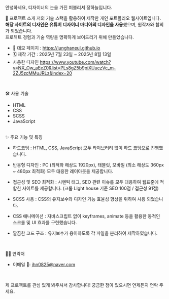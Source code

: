 안녕하세요, 디자이너의 눈을 가진 퍼블리셔 정하늘입니다.

🚀 프로젝트 소개
저의 기술 스택을 활용하여 제작한 개인 포트폴리오 웹사이트입니다.  
<b>해당 사이트의 디자인은 유튜버 디자이너 마디아의 디자인을 사용</b>했으며, 원작자와 합의가 되었습니다.  
프로젝트 경험과 기술 역량을 명확하게 보여드리기 위해 만들었습니다.

- 🔗 데모 페이지 : https://junghaneul.github.io
- 🗓️ 제작 기간 : 2025년 7월 23일 ~ 2025년 8월 13일
- 사용한 디자인 https://www.youtube.com/watch?v=NX_Ow_aEeZ0&list=PLs8gZ5b9piXUuczVc_m-2ZJ5zcMMuJRLz&index=20
<br>

🛠️ 사용 기술
- HTML
- CSS
- SCSS
- JavaScript  
  <br>

✨ 주요 기능 및 특징
- 하드코딩 : HTML, CSS, JavaScript 모두 라이브러리 없이 하드 코딩으로 진행했습니다.
- 반응형 디자인 : PC (최적화 해상도 1920px), 태블릿, 모바일 (최소 해상도 360px ~ 480px 최적화) 모두 대응한 레이아웃을 제공합니다.
- 접근성 및 SEO 최적화 : 시멘틱 태그, SEO 관련 이슈를 모두 대응하여 웹표준에 적합한 사이트를 제공합니다. (크롬 LIght house 기준 SEO 100점 / 접근성 91점)
- SCSS 사용 : CSS의 유지보수와 디자인 기능 효율성 향상을 위하여 사용 되었습니다.
- CSS 애니메이션 : 자바스크립트 없이 keyframes, animate 등을 활용한 동적인 스크롤 및 UI 효과를 구현했습니다.
- 깔끔한 코드 구조 : 유지보수가 용이하도록 각 파일을 분리하여 제작하였습니다.

  <br>

🙋‍♀️ 연락처
- 이메일 📧: jhn0825@naver.com
<br>

제 프로젝트를 관심 있게 봐주셔서 감사합니다! 궁금한 점이 있으시면 언제든지 연락 주세요.
